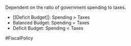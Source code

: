 Dependent on the ratio of government spending to taxes.
- [[Deficit Budget]]: Spending > Taxes
- Balanced Budget: Spending = Taxes
- Deficit Budget: Spending < Taxes

#FiscalPolicy 
